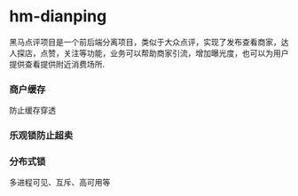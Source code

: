 # hm-dianping
黑马点评项目是一个前后端分离项目，类似于大众点评，实现了发布查看商家，达人探店，点赞，关注等功能，业务可以帮助商家引流，增加曝光度，也可以为用户提供查看提供附近消费场所.


### 商户缓存
防止缓存穿透


### 乐观锁防止超卖


### 分布式锁
多进程可见、互斥、高可用等